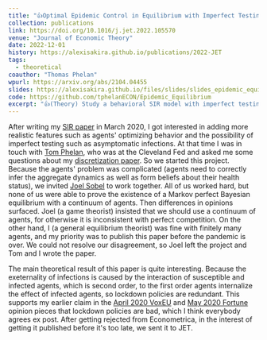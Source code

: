 ```yaml
---
title: "👍Optimal Epidemic Control in Equilibrium with Imperfect Testing and Enforcement"
collection: publications
link: https://doi.org/10.1016/j.jet.2022.105570
venue: "Journal of Economic Theory"
date: 2022-12-01
history: https://alexisakira.github.io/publications/2022-JET
tags:
  - theoretical
coauthor: "Thomas Phelan"
wpurl: https://arxiv.org/abs/2104.04455
slides: https://alexisakira.github.io/files/slides/slides_epidemic_equilibrium.pdf
code: https://github.com/tphelanECON/Epidemic_Equilibrium
excerpt: "👍(Theory) Study a behavioral SIR model with imperfect testing and government enforcement and show that equilibrium action is approximately static efficient in the sense that the laissez faire equilibrium allocation is close to the optimal short-term lockdown policy, implying that short-term lockdown policies are redundant."
---
```


After writing my [SIR paper](https://cepr.org/publications/covid-economics-issue-1) in March 2020, I got interested in adding more realistic features such as agents' optimizing behavior and the possibility of imperfect testing such as asymptomatic infections. At that time I was in touch with [Tom Phelan](https://sites.google.com/a/umn.edu/thomasphelan/), who was at the Cleveland Fed and asked me some questions about my [discretization paper](https://doi.org/10.3982/QE737). So we started this project. Because the agents' problem was complicated (agents need to correctly infer the aggregate dynamics as well as form beliefs about their health status), we invited [Joel Sobel](https://en.wikipedia.org/wiki/Joel_Sobel) to work together. All of us worked hard, but none of us were able to prove the existence of a Markov perfect Bayesian equilibrium with a continuum of agents. Then differences in opinions surfaced. Joel (a game theorist) insisted that we should use a continuum of agents, for otherwise it is inconsistent with perfect competition. On the other hand, I (a general equilibrium theorist) was fine with finitely many agents, and my priority was to publish this paper before the pandemic is over. We could not resolve our disagreement, so Joel left the project and Tom and I wrote the paper.

The main theoretical result of this paper is quite interesting. Because the exeternality of infections is caused by the interaction of susceptible and infected agents, which is second order, to the first order agents internalize the effect of infected agents, so lockdown policies are redundant. This supports my earlier claim in the [April 2020 VoxEU](https://voxeu.org/article/early-draconian-social-distancing-may-be-suboptimal-fighting-covid-19-epidemic#) and [May 2020 Fortune](https://fortune.com/2020/05/04/reopening-reopen-economy-coronavirus-covid-19-lifting-lockdown-economists) opinion pieces that lockdown policies are bad, which I think everybody agrees ex post. After getting rejected from Econometrica, in the interest of getting it published before it's too late, we sent it to JET.